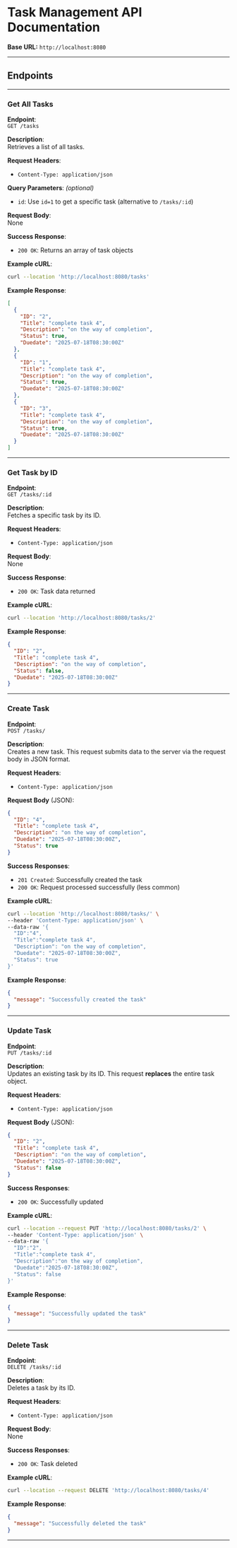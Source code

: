 
# Task Management API Documentation

**Base URL:** `http://localhost:8080`

---

## Endpoints

---

###  Get All Tasks

**Endpoint**:  
`GET /tasks`

**Description**:  
Retrieves a list of all tasks.

**Request Headers**:
- `Content-Type: application/json`

**Query Parameters**: *(optional)*  
- `id`: Use `id=1` to get a specific task (alternative to `/tasks/:id`)

**Request Body**:  
None

**Success Response**:
- `200 OK`: Returns an array of task objects

**Example cURL**:
```bash
curl --location 'http://localhost:8080/tasks'
```

**Example Response**:
```json
[
  {
    "ID": "2",
    "Title": "complete task 4",
    "Description": "on the way of completion",
    "Status": true,
    "Duedate": "2025-07-18T08:30:00Z"
  },
  {
    "ID": "1",
    "Title": "complete task 4",
    "Description": "on the way of completion",
    "Status": true,
    "Duedate": "2025-07-18T08:30:00Z"
  },
  {
    "ID": "3",
    "Title": "complete task 4",
    "Description": "on the way of completion",
    "Status": true,
    "Duedate": "2025-07-18T08:30:00Z"
  }
]
```

---

###  Get Task by ID

**Endpoint**:  
`GET /tasks/:id`

**Description**:  
Fetches a specific task by its ID.

**Request Headers**:
- `Content-Type: application/json`

**Request Body**:  
None

**Success Response**:
- `200 OK`: Task data returned

**Example cURL**:
```bash
curl --location 'http://localhost:8080/tasks/2'
```

**Example Response**:
```json
{
  "ID": "2",
  "Title": "complete task 4",
  "Description": "on the way of completion",
  "Status": false,
  "Duedate": "2025-07-18T08:30:00Z"
}
```

---

###  Create Task

**Endpoint**:  
`POST /tasks/`

**Description**:  
Creates a new task. This request submits data to the server via the request body in JSON format.

**Request Headers**:
- `Content-Type: application/json`

**Request Body** (JSON):
```json
{
  "ID": "4",
  "Title": "complete task 4",
  "Description": "on the way of completion",
  "Duedate": "2025-07-18T08:30:00Z",
  "Status": true
}
```

**Success Responses**:
- `201 Created`: Successfully created the task
- `200 OK`: Request processed successfully (less common)

**Example cURL**:
```bash
curl --location 'http://localhost:8080/tasks/' \
--header 'Content-Type: application/json' \
--data-raw '{
  "ID":"4",
  "Title":"complete task 4",
  "Description": "on the way of completion",
  "Duedate": "2025-07-18T08:30:00Z",
  "Status": true
}'
```

**Example Response**:
```json
{
  "message": "Successfully created the task"
}
```

---

###  Update Task

**Endpoint**:  
`PUT /tasks/:id`

**Description**:  
Updates an existing task by its ID. This request **replaces** the entire task object.

**Request Headers**:
- `Content-Type: application/json`

**Request Body** (JSON):
```json
{
  "ID": "2",
  "Title": "complete task 4",
  "Description": "on the way of completion",
  "Duedate": "2025-07-18T08:30:00Z",
  "Status": false
}
```

**Success Responses**:
- `200 OK`: Successfully updated

**Example cURL**:
```bash
curl --location --request PUT 'http://localhost:8080/tasks/2' \
--header 'Content-Type: application/json' \
--data-raw '{
  "ID":"2",
  "Title":"complete task 4",
  "Description":"on the way of completion",
  "Duedate":"2025-07-18T08:30:00Z",
  "Status": false
}'
```

**Example Response**:
```json
{
  "message": "Successfully updated the task"
}
```

---

###  Delete Task

**Endpoint**:  
`DELETE /tasks/:id`

**Description**:  
Deletes a task by its ID.

**Request Headers**:
- `Content-Type: application/json`

**Request Body**:  
None

**Success Responses**:
- `200 OK`: Task deleted

**Example cURL**:
```bash
curl --location --request DELETE 'http://localhost:8080/tasks/4'
```

**Example Response**:
```json
{
  "message": "Successfully deleted the task"
}
```

---
